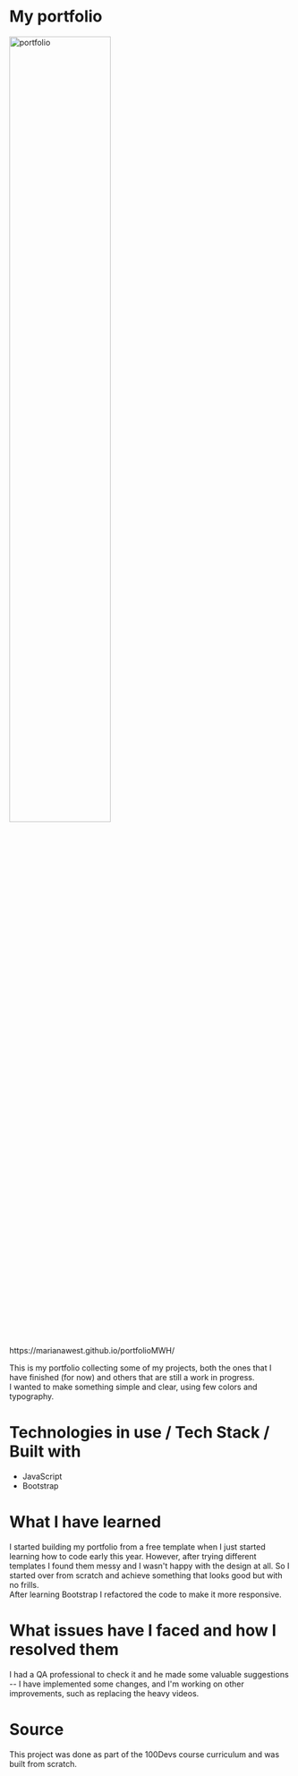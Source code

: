 
# My portfolio

<img  style="display: block; width: 60%;" alt="portfolio" src="https://user-images.githubusercontent.com/97693233/200001000-84616a82-337c-46d7-96d5-f5efc0019f22.PNG">  
https://marianawest.github.io/portfolioMWH/    
<br>

This is my portfolio collecting some of my projects, both the ones that I have finished (for now) and others that are still a work in progress.   
I wanted to make something simple and clear, using few colors and typography. 

# Technologies in use / Tech Stack / Built with

- JavaScript
- Bootstrap

# What I have learned

I started building my portfolio from a free template when I just started learning how to code early this year. However, after trying different templates I found them messy and I wasn't happy with the design at all. So I started over from scratch and achieve something that looks good but with no frills.  
After learning Bootstrap I refactored the code to make it more responsive. 

# What issues have I faced and how I resolved them

I had a QA professional to check it and he made some valuable suggestions -- I have implemented some changes, and I'm working on other improvements, such as replacing the heavy videos.  

# Source

This project was done as part of the 100Devs course curriculum and was built from scratch. 




